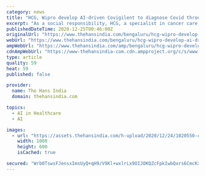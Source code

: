 ```yaml
---
category: news
title: "HCG, Wipro develop AI-driven Covigilent to diagnose Covid through cough"
excerpt: "As a social responsibility, HCG, a specialist in cancer care, and Wipro have jointly developed Covigilent, an advanced artificial intelligence powered cough analysis rapid screening tool"
publishedDateTime: 2020-12-25T00:46:00Z
originalUrl: "https://www.thehansindia.com/bengaluru/hcg-wipro-develop-ai-driven-covigilent-to-diagnose-covid-through-cough-663571"
webUrl: "https://www.thehansindia.com/bengaluru/hcg-wipro-develop-ai-driven-covigilent-to-diagnose-covid-through-cough-663571"
ampWebUrl: "https://www.thehansindia.com/amp/bengaluru/hcg-wipro-develop-ai-driven-covigilent-to-diagnose-covid-through-cough-663571"
cdnAmpWebUrl: "https://www-thehansindia-com.cdn.ampproject.org/c/s/www.thehansindia.com/amp/bengaluru/hcg-wipro-develop-ai-driven-covigilent-to-diagnose-covid-through-cough-663571"
type: article
quality: 59
heat: 59
published: false

provider:
  name: The Hans India
  domain: thehansindia.com

topics:
  - AI in Healthcare
  - AI

images:
  - url: "https://assets.thehansindia.com/h-upload/2020/12/24/1020550-covid.jpg"
    width: 1000
    height: 600
    isCached: true

secured: "Wrb0TswsFJensxImsUyQ+qH9/V9Kl+wxlrLx9OIJOKQZcFpkIwbQxrs6CmcKxOp1h6ApDefCjtyuwRICyTngJGapxvlDsFnt9XuvJ3nklnII1wTp+u26EoFY67Vn86gjZjsefqdx5KlxUt9uebkTL3ftLiKXt4DV1IXjAKxidz8ERCVHj7USz+AXEy0JAku2Uz6q8hs/9F22l5ril65eMusS65HHU1Vyh+qqxbT2R2XJv2Mf/NXk4iB0pQbBe1QhTlz4Th2L9fkl7bEuRSRwUe1LW8HrjAgU7SILwE++ipmOI7GrwR+sslgzdcUKBA+kKrVh6lGwF7XodO17hAU0wL7JXcvD8XXTu+0YGhxMZAM=;PMa/TeC0TylKuZvqKb22wQ=="
---
```


